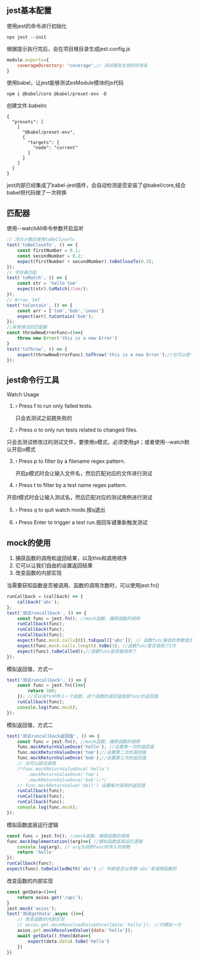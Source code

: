 ## jest基本配置

使用jest的命令进行初始化

```
npx jest --init
```

根据提示执行完后，会在项目根目录生成jest.config.js

```javascript
module.exports={
	coverageDirectory: "coverage",// 测试报告生成的目录名
}
```

使用babel，让jest能够测试esModule模块的js代码

```
npm i @babel/core @babel/preset-env -D
```

创建文件.babelrc

```
{
  "presets": [
    [
      "@babel/preset-env",
      {
        "targets": {
          "node": "current"
        }
      }
    ]
  ]
}
```

jest内部已经集成了babel-jest插件，会自动检测是否安装了@babel/core,结合babel把代码做了一次转换

## 匹配器

使用--watchAll命令参数开启监听

```javascript
// 浮点小数应使用toBeCloseTo
test('toBeCloseTo', () => {
    const firstNumber = 0.1;
    const secondNumber = 0.2;
    expect(firstNumber + secondNumber).toBeCloseTo(0.3);
});
// 字符串匹配
test('toMatch', () => {
    const str = 'hello tom'
    expect(str).toMatch(/tom/);
});
// Array、Set
test('toContain', () => {
    const arr = ['tom','bob','imooc']
    expect(arr).toContain('bob');
});
//异常情况的匹配器
const throwNewErrorFunc=()=>{
    throw new Error('this is a new Error')
}
test('toThrow', () => {
    expect(throwNewErrorFunc).toThrow('this is a new Error');//也可以是个正则
});
```

## jest命令行工具

Watch Usage

1. › Press f to run only failed tests.

   只会去测试之前跑失败的

2.  › Press o to only run tests related to changed files.

   只会去测试修改过的测试文件，要使用o模式，必须使用git；或者使用--watch默认开启o模式

3. › Press p to filter by a filename regex pattern.

   开启p模式时会让输入文件名，然后匹配对应的文件进行测试

4.  › Press t to filter by a test name regex pattern.

   开启t模式时会让输入测试名，然后匹配对应的测试用例进行测试

5.  › Press q to quit watch mode.按q退出

6.  › Press Enter to trigger a test run.按回车键重新触发测试

## mock的使用

1. 捕获函数的调用和返回结果，以及this和调用顺序
2. 它可以让我们自由的设置返回结果
3. 改变函数的内部实现

当需要获知函数是否被调用、函数的调用次数时，可以使用jest.fn()

```javascript
runCallback = (callback) => {
    callback('abc');
};
test('测试runcallback', () => {
    const func = jest.fn(); //mock函数，捕获函数的调用
    runCallback(func);
    runCallback(func);
    runCallback(func);
    expect(func.mock.calls[0]).toEqual(['abc']); // 函数func接收的参数是否为'abc'
    expect(func.mock.calls.length).toBe(3); //函数func是否调用了3次
    expect(func).toBeCalled();//函数func是否被调用了
});
```

模拟返回值，方式一

```javascript
test('测试runcallback', () => {
    const func = jest.fn(()=>{
        return 100;
    }); //可以往fn中传入一个函数，这个函数的返回值就是func的返回值
    runCallback(func);
    console.log(func.mock);
});
```

模拟返回值，方式二

```javascript
test('测试runcallback返回值', () => {
    const func = jest.fn(); //mock函数，捕获函数的调用
    func.mockReturnValueOnce('hello'); //设置第一次的返回值
    func.mockReturnValueOnce('tom');//设置第二次的返回值
    func.mockReturnValueOnce('bob');//设置第三次的返回值
    // 也可以链式调用
    /*func.mockReturnValueOnce('hello')
        .mockReturnValueOnce('tom')
        .mockReturnValueOnce('bob');*/
    // func.mockReturnValue('dell') 设置每次调用的返回值
    runCallback(func);
    runCallback(func);
    runCallback(func);
    console.log(func.mock);
});
```

模拟函数底层运行逻辑

```javascript
const func = jest.fn(); //mock函数，捕获函数的调用
func.mockImplementation((arg)=>{ //模拟函数底层运行逻辑
    console.log(arg); // arg为调用func时传入的参数
    return 'hello'
});
runCallback(func);
expect(func).toBeCalledWith('abc') // 判断是否以参数'abc'来调用函数的
```

改变函数的内部实现

```javascript
const getData=()=>{
    return axios.get('/api');
}
jest.mock('axios');
test('测试getData',async ()=>{
    // 改变函数的内部实现
    // axios.get.mockResolvedValueOnce({data:'hello'}); //只模拟一次
    axios.get.mockResolvedValue({data:'hello'});
    await getData().then(data=>{
        expect(data.data).toBe('hello')
    })
})
```


